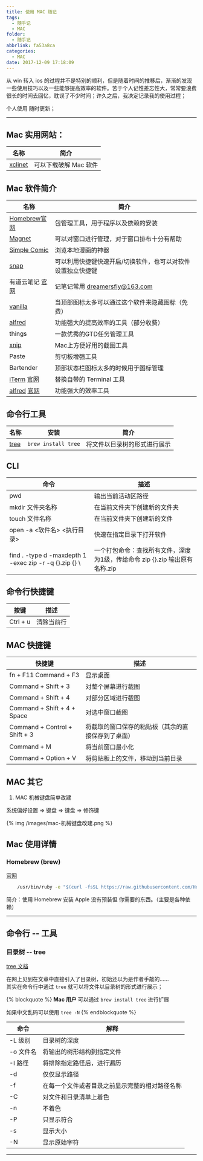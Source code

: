```yaml
---
title: 使用 MAC 随记
tags:
  - 随手记
  - MAC
folder:
  - 随手记
abbrlink: fa53a8ca
categories:
  - MAC
date: 2017-12-09 17:18:09
---
```


从 win 转入 ios 的过程并不是特别的顺利，但是随着时间的推移后，渐渐的发现一些使用技巧以及一些能够提高效率的软件。苦于个人记性差忘性大，常常要浪费很长的时间去回忆，耽误了不少时间；许久之后，我决定记录我的使用过程；

个人使用 随时更新；

---

<!-- more -->

## Mac 实用网站：

| 名称                   | 简介                  |
| ---------------------- | --------------------- |
| [xclinet][xclientlink] | 可以下载破解 Mac 软件 |

[xclientlink]: http://xclient.info/?t=74822879aecdaf236a2c9ddc58f7a7dcc36d5758

## Mac 软件简介

| 名称                                                               | 简介                                                        | 
| ------------------------------------------------------------------ | ----------------------------------------------------------- | 
| [Homebrew](#Homebrew)[官网](https://brew.sh/index_zh-cn.html)      | 包管理工具，用于程序以及依赖的安装                          |
| [Magnet](https://itunes.apple.com/cn/app/magnet/id441258766?mt=12) | 可以对窗口进行管理，对于窗口排布十分有帮助                  |
| [Simple Comic](http://dancingtortoise.com/simplecomic/)            | 浏览本地漫画的神器                                          |
| [snap](https://itunes.apple.com/cn/app/snap/id418073146?mt=12)     | 可以利用快捷键快速开启/切换软件，也可以对软件设置独立快捷键 |
| 有道云笔记 [官网](https://note.youdao.com/)                        | 记笔记常用 dreamersfly@163.com                              |
| [vanilla](https://matthewpalmer.net/vanilla/)                      | 当顶部图标太多可以通过这个软件来隐藏图标（免费）            |
| [alfred](https://www.alfredapp.com/)                               | 功能强大的提高效率的工具（部分收费）                        |
| things                                                             | 一款优秀的GTD任务管理工具                                   |
| [xnip](https://zh.xnipapp.com/)                                    | Mac上方便好用的截图工具                                     |
| Paste                                                              | 剪切板增强工具                                              |
| Bartender                                                          | 顶部状态栏图标太多的时候用于图标管理                        |
| [iTerm](#iTerm) [官网](https://www.iterm2.com/version3.html)       | 替换自带的 Terminal 工具                                    |
| [alfred](#alfred) [官网](https://www.alfredapp.com/)               | 功能强大的效率工具                                          |

## 命令行工具

| 名称          | 安装                | 简介                         |
| ------------- | ------------------- | ---------------------------- |
| [tree](#tree) | `brew install tree` | 将文件以目录树的形式进行展示 |

## CLI


| 命令                                                   | 描述                                                                        |
| ------------------------------------------------------ | --------------------------------------------------------------------------- |
| pwd                                                    | 输出当前活动区路径                                                          |
| mkdir 文件夹名称                                       | 在当前文件夹下创建新的文件夹                                                |
| touch 文件名称                                         | 在当前文件夹下创建新的文件                                                  |
| open -a <软件名> <执行目录>                            | 快速在指定目录下打开软件                                                    |
| find . -type d -maxdepth 1 -exec zip -r -q {}.zip {} \ | 一个打包命令：查找所有文件，深度为1级，传给命令 zip {}.zip 输出原有名称.zip |

## 命令行快捷键

| 按键     | 描述       |
| -------- | ---------- |
| Ctrl + u | 清除当前行 |

## MAC 快捷键

| 快捷键                        | 描述                                               |
| ----------------------------- | -------------------------------------------------- |
| fn + F11   Command + F3       | 显示桌面                                           |
| Command + Shift + 3           | 对整个屏幕进行截图                                 |
| Command + Shift + 4           | 对部分区域进行截图                                 |
| Command + Shift + 4 + Space   | 对选中窗口截图                                     |
| Command + Control + Shift + 3 | 将截取的窗口保存的粘贴板（其余的直接保存到了桌面） |
| Command + M                   | 将当前窗口最小化                                   |
| Command + Option + V          | 将剪贴板上的文件，移动到当前目录                   |

## MAC 其它

1.  MAC 机械键盘简单改建

系统偏好设置 => 键盘 => 键盘 => 修饰键

{% img /images/mac-机械键盘改建.png %}

## Mac 使用详情

<span id="Homebrew"></span>

### Homebrew (brew)

[官网](https://brew.sh/index_zh-cn.html)

```cmd bash 安装 brew 命令
    /usr/bin/ruby -e "$(curl -fsSL https://raw.githubusercontent.com/Homebrew/install/master/install)"
```

简介：使用 Homebrew 安装 Apple 没有预装但 你需要的东西。（主要是各种依赖）

---

## 命令行 -- 工具

<span id="tree"></span>

### 目录树 -- tree

[tree 文档](http://mama.indstate.edu/users/ice/tree/tree.1.html)

在网上见到在文章中直接引入了目录树，初始还以为是作者手敲的......  
其实在命令行中通过 `tree` 就可以将文件以目录树的形式进行展示；

{% blockquote %}
**Mac 用户** 可以通过 `brew install tree` 进行扩展

如果中文乱码可以使用 `tree -N`
{% endblockquote %}

| 命令      | 解释                                           |
| --------- | ---------------------------------------------- |
| -L 级别   | 目录树的深度                                   |
| -o 文件名 | 将输出的树形结构到指定文件                     |
| -I 路径   | 将排除指定路径后，进行遍历                     |
| -d        | 仅仅显示路径                                   |
| -f        | 在每一个文件或者目录之前显示完整的相对路径名称 |
| -C        | 对文件和目录清单上着色                         |
| -n        | 不着色                                         |
| -P        | 只显示符合                                     |
| -s        | 显示大小                                       |
| -N        | 显示原始字符                                   |

---
